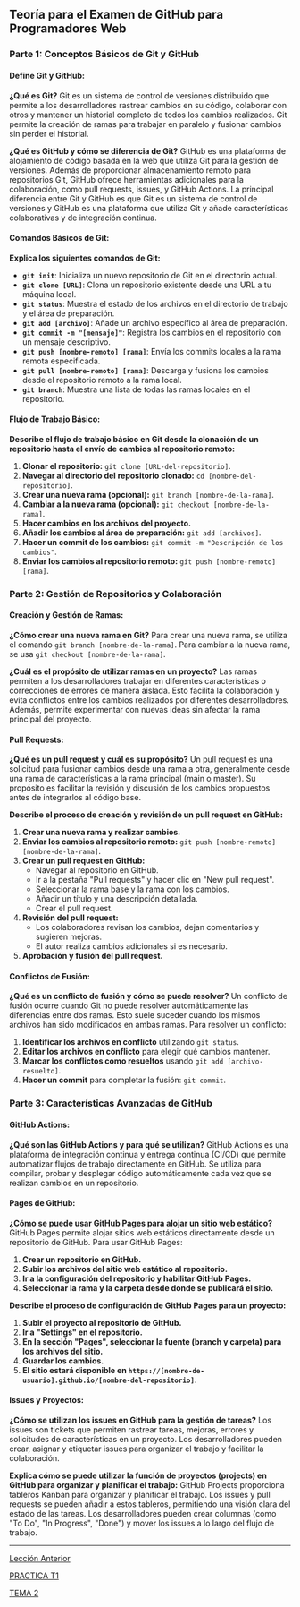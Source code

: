 ## Teoría para el Examen de GitHub para Programadores Web

### Parte 1: Conceptos Básicos de Git y GitHub

#### Define Git y GitHub:

**¿Qué es Git?**
Git es un sistema de control de versiones distribuido que permite a los desarrolladores rastrear cambios en su código, colaborar con otros y mantener un historial completo de todos los cambios realizados. Git permite la creación de ramas para trabajar en paralelo y fusionar cambios sin perder el historial.

**¿Qué es GitHub y cómo se diferencia de Git?**
GitHub es una plataforma de alojamiento de código basada en la web que utiliza Git para la gestión de versiones. Además de proporcionar almacenamiento remoto para repositorios Git, GitHub ofrece herramientas adicionales para la colaboración, como pull requests, issues, y GitHub Actions. La principal diferencia entre Git y GitHub es que Git es un sistema de control de versiones y GitHub es una plataforma que utiliza Git y añade características colaborativas y de integración continua.

#### Comandos Básicos de Git:

**Explica los siguientes comandos de Git:**

- **`git init`**: Inicializa un nuevo repositorio de Git en el directorio actual.
- **`git clone [URL]`**: Clona un repositorio existente desde una URL a tu máquina local.
- **`git status`**: Muestra el estado de los archivos en el directorio de trabajo y el área de preparación.
- **`git add [archivo]`**: Añade un archivo específico al área de preparación.
- **`git commit -m "[mensaje]"`**: Registra los cambios en el repositorio con un mensaje descriptivo.
- **`git push [nombre-remoto] [rama]`**: Envía los commits locales a la rama remota especificada.
- **`git pull [nombre-remoto] [rama]`**: Descarga y fusiona los cambios desde el repositorio remoto a la rama local.
- **`git branch`**: Muestra una lista de todas las ramas locales en el repositorio.
  
#### Flujo de Trabajo Básico:

**Describe el flujo de trabajo básico en Git desde la clonación de un repositorio hasta el envío de cambios al repositorio remoto:**

1. **Clonar el repositorio:** `git clone [URL-del-repositorio]`.
2. **Navegar al directorio del repositorio clonado:** `cd [nombre-del-repositorio]`.
3. **Crear una nueva rama (opcional):** `git branch [nombre-de-la-rama]`.
4. **Cambiar a la nueva rama (opcional):** `git checkout [nombre-de-la-rama]`.
5. **Hacer cambios en los archivos del proyecto.**
6. **Añadir los cambios al área de preparación:** `git add [archivos]`.
7. **Hacer un commit de los cambios:** `git commit -m "Descripción de los cambios"`.
8. **Enviar los cambios al repositorio remoto:** `git push [nombre-remoto] [rama]`.

### Parte 2: Gestión de Repositorios y Colaboración

#### Creación y Gestión de Ramas:

**¿Cómo crear una nueva rama en Git?**
Para crear una nueva rama, se utiliza el comando `git branch [nombre-de-la-rama]`. Para cambiar a la nueva rama, se usa `git checkout [nombre-de-la-rama]`.

**¿Cuál es el propósito de utilizar ramas en un proyecto?**
Las ramas permiten a los desarrolladores trabajar en diferentes características o correcciones de errores de manera aislada. Esto facilita la colaboración y evita conflictos entre los cambios realizados por diferentes desarrolladores. Además, permite experimentar con nuevas ideas sin afectar la rama principal del proyecto.

#### Pull Requests:

**¿Qué es un pull request y cuál es su propósito?**
Un pull request es una solicitud para fusionar cambios desde una rama a otra, generalmente desde una rama de características a la rama principal (main o master). Su propósito es facilitar la revisión y discusión de los cambios propuestos antes de integrarlos al código base.

**Describe el proceso de creación y revisión de un pull request en GitHub:**

1. **Crear una nueva rama y realizar cambios.**
2. **Enviar los cambios al repositorio remoto:** `git push [nombre-remoto] [nombre-de-la-rama]`.
3. **Crear un pull request en GitHub:**
   - Navegar al repositorio en GitHub.
   - Ir a la pestaña "Pull requests" y hacer clic en "New pull request".
   - Seleccionar la rama base y la rama con los cambios.
   - Añadir un título y una descripción detallada.
   - Crear el pull request.
4. **Revisión del pull request:**
   - Los colaboradores revisan los cambios, dejan comentarios y sugieren mejoras.
   - El autor realiza cambios adicionales si es necesario.
5. **Aprobación y fusión del pull request.**

#### Conflictos de Fusión:

**¿Qué es un conflicto de fusión y cómo se puede resolver?**
Un conflicto de fusión ocurre cuando Git no puede resolver automáticamente las diferencias entre dos ramas. Esto suele suceder cuando los mismos archivos han sido modificados en ambas ramas. Para resolver un conflicto:
1. **Identificar los archivos en conflicto** utilizando `git status`.
2. **Editar los archivos en conflicto** para elegir qué cambios mantener.
3. **Marcar los conflictos como resueltos** usando `git add [archivo-resuelto]`.
4. **Hacer un commit** para completar la fusión: `git commit`.

### Parte 3: Características Avanzadas de GitHub

#### GitHub Actions:

**¿Qué son las GitHub Actions y para qué se utilizan?**
GitHub Actions es una plataforma de integración continua y entrega continua (CI/CD) que permite automatizar flujos de trabajo directamente en GitHub. Se utiliza para compilar, probar y desplegar código automáticamente cada vez que se realizan cambios en un repositorio.

#### Pages de GitHub:

**¿Cómo se puede usar GitHub Pages para alojar un sitio web estático?**
GitHub Pages permite alojar sitios web estáticos directamente desde un repositorio de GitHub. Para usar GitHub Pages:
1. **Crear un repositorio en GitHub.**
2. **Subir los archivos del sitio web estático al repositorio.**
3. **Ir a la configuración del repositorio y habilitar GitHub Pages.**
4. **Seleccionar la rama y la carpeta desde donde se publicará el sitio.**

**Describe el proceso de configuración de GitHub Pages para un proyecto:**
1. **Subir el proyecto al repositorio de GitHub.**
2. **Ir a "Settings" en el repositorio.**
3. **En la sección "Pages", seleccionar la fuente (branch y carpeta) para los archivos del sitio.**
4. **Guardar los cambios.**
5. **El sitio estará disponible en `https://[nombre-de-usuario].github.io/[nombre-del-repositorio]`**.

#### Issues y Proyectos:

**¿Cómo se utilizan los issues en GitHub para la gestión de tareas?**
Los issues son tickets que permiten rastrear tareas, mejoras, errores y solicitudes de características en un proyecto. Los desarrolladores pueden crear, asignar y etiquetar issues para organizar el trabajo y facilitar la colaboración.

**Explica cómo se puede utilizar la función de proyectos (projects) en GitHub para organizar y planificar el trabajo:**
GitHub Projects proporciona tableros Kanban para organizar y planificar el trabajo. Los issues y pull requests se pueden añadir a estos tableros, permitiendo una visión clara del estado de las tareas. Los desarrolladores pueden crear columnas (como "To Do", "In Progress", "Done") y mover los issues a lo largo del flujo de trabajo.

---


[Lección Anterior](3-editor-codigo.md)

[PRACTICA T1](Ejercicios-T1/Enunciado.md)

[TEMA 2](/2-HTML%20Basic/2.1.Estructura-Basica/1-estructura-de-una-etiqueta.md)
